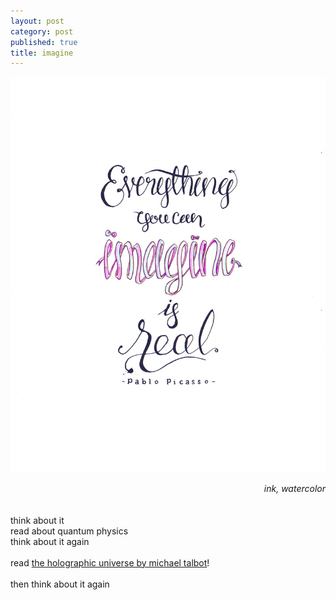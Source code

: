 ```yaml
---
layout: post
category: post
published: true
title: imagine
---
```

![imagine](/media/imagine-1200w.jpeg)
<!--more-->
<span class='date' style='float:right;'>*ink, watercolor*</span>   \
  \
  \
think about it  \
read about quantum physics  \
think about it again  \
  \
read [the holographic universe by michael talbot][1]!  \
  \
then think about it again
  
[1]:https://www.harpercollins.com/products/the-holographic-universe-michael-talbot?variant=32130731737122
